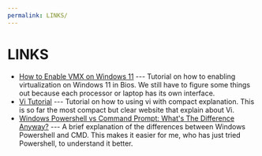 ```yaml
---
permalink: LINKS/
---
```


# LINKS

- [How to Enable VMX on Windows 11](https://youtu.be/3ZBwFcaed5w?si=vo-pdiIUtJa6Sia5) --- Tutorial on how to enabling virtualization on Windows 11 in Bios. We still have to figure some things out because each processor or laptop has its own interface. <br />
- [Vi Tutorial](https://www.tutorialspoint.com/unix/unix-vi-editor.htm) --- Tutorial on how to using vi with compact explanation. This is so far the most compact but clear website that explain about Vi. <br />
- [Windows Powershell vs Command Prompt: What's The Difference Anyway?](https://youtu.be/H0gwnFV_SFs?si=kn803ZZCIeIVHRo1) --- A brief explanation of the differences between Windows Powershell and CMD. This makes it easier for me, who has just tried Powershell, to understand it better. <br />
